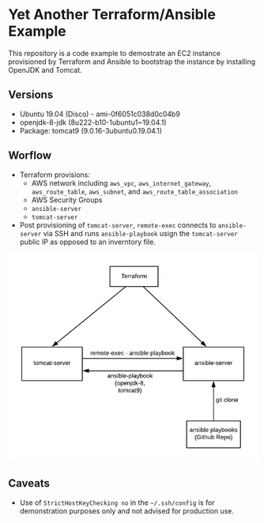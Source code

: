 # Yet Another Terraform/Ansible Example 
This repository is a code example to demostrate an EC2 instance provisioned by Terraform and Ansible to bootstrap the instance by installing OpenJDK and Tomcat.

## Versions
- Ubuntu 19.04 (Disco) - ami-0f6051c038d0c04b9
- openjdk-8-jdk (8u222-b10-1ubuntu1~19.04.1)
- Package: tomcat9 (9.0.16-3ubuntu0.19.04.1) 

## Worflow
- Terraform provisions: 
    - AWS network including `aws_vpc`, `aws_internet_gateway`, `aws_route_table`, `aws_subnet`, and `aws_route_table_association`
    - AWS Security Groups
    - `ansible-server`
    - `tomcat-server` 
- Post provisioning of `tomcat-server`, `remote-exec` connects to `ansible-server` via SSH and runs `ansible-playbook` usign the `tomcat-server` public IP as opposed to an inverntory file.      

![TF/Ansible Workflow](/tf-workflow.png)

## Caveats
- Use of `StrictHostKeyChecking no` in the `~/.ssh/config` is for demonstration purposes only and not advised for production use.


